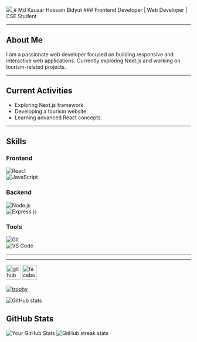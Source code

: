 
<a href="https://www.facebook.com/Kausarhossainbidyut">
<img src="https://media.licdn.com/dms/image/v2/D5616AQFOiiCm0D3XWw/profile-displaybackgroundimage-shrink_350_1400/B56ZiFfsh8H0Ag-/0/1754586346805?e=1757548800&v=beta&t=RBp0fVpnm9pbe7ztoCWlH2ExyR4ZGM0Rf5aVmJ8oWYI" />
</a>
# Md Kausar Hossain Bidyut
### Frontend Developer | Web Developer | CSE Student

---

## About Me
I am a passionate web developer focused on building responsive and interactive web applications. Currently exploring Next.js and working on tourism-related projects.

---

## Current Activities
- Exploring Next.js framework.
- Developing a tourism website.
- Learning advanced React concepts.

---

## Skills
### Frontend  
![React](https://img.shields.io/badge/React-61DAFB?style=for-the-badge&logo=react&logoColor=black)  
![JavaScript](https://img.shields.io/badge/JavaScript-F7DF1E?style=for-the-badge&logo=javascript&logoColor=black)  

### Backend  
![Node.js](https://img.shields.io/badge/Node.js-339933?style=for-the-badge&logo=node.js&logoColor=white)  
![Express.js](https://img.shields.io/badge/Express.js-000000?style=for-the-badge)  

### Tools  
![Git](https://img.shields.io/badge/Git-F05032?style=for-the-badge&logo=git&logoColor=white)  
![VS Code](https://img.shields.io/badge/VS%20Code-007ACC?style=for-the-badge&logo=visual-studio-code&logoColor=white)  

---
---


[<img src='https://cdn.jsdelivr.net/npm/simple-icons@3.0.1/icons/github.svg' alt='github' height='40'>](https://github.com/Kausarhossainbidyut)  [<img src='https://cdn.jsdelivr.net/npm/simple-icons@3.0.1/icons/facebook.svg' alt='facebook' height='40'>](https://www.facebook.com/Kausarhossainbidyut)  

[![trophy](https://github-profile-trophy.vercel.app/?username=Kausarhossainbidyut)](https://github.com/ryo-ma/github-profile-trophy)

![GitHub stats](https://github-readme-stats.vercel.app/api?username=Kausarhossainbidyut&show_icons=true)  

## GitHub Stats  
![Your GitHub Stats](https://github-readme-stats.vercel.app/api?username=kausarhossainbidyut&show_icons=true&hide_border=true&theme=radical)
![GitHub streak stats](https://streak-stats.demolab.com/?user=Kausarhossainbidyut)  


